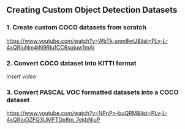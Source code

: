 ## Creating Custom Object Detection Datasets


### 1. Create custom COCO datasets from scratch

https://www.youtube.com/watch?v=WbTk-snm8wU&list=PLy-L-4xQRIuNm4tN9RIufCC6sqjuw1mAj

### 2. Convert COCO dataset into KITTI format

*insert video*

### 3. Convert PASCAL VOC formatted datasets into a COCO dataset

https://www.youtube.com/watch?v=NPnPn-buQRM&list=PLy-L-4xQRIuOZFQ3UMFTDp8m_7ekbNiuP
